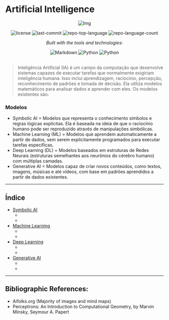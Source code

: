 # Artificial Intelligence

<div align="center">

![Img](https://github.com/user-attachments/assets/5b4e233c-9d83-4c10-93ac-94d066669d28)

<!-- BADGES -->
<img src="https://img.shields.io/github/license/HenrySchall/Artificial_Intelligence?style=flat&logo=opensourceinitiative&logoColor=white&color=0080ff" alt="license">
<img src="https://img.shields.io/github/last-commit/HenrySchall/Artificial_Intelligence?style=flat&logo=git&logoColor=white&color=0080ff" alt="last-commit">
<img src="https://img.shields.io/github/languages/top/HenrySchall/Artificial_Intelligence?style=flat&color=0080ff" alt="repo-top-language">
<img src="https://img.shields.io/github/languages/count/HenrySchall/Artificial_Intelligence?style=flat&color=0080ff" alt="repo-language-count">

<em>Built with the tools and technologies:</em>

<img src="https://img.shields.io/badge/Markdown-000000.svg?style=flat&logo=Markdown&logoColor=white" alt="Markdown">
<img src="https://img.shields.io/badge/Python-3776AB.svg?style=flat&logo=Python&logoColor=white" alt="Python">
<img src="https://img.shields.io/badge/Jupyter%20Notebook-F37626?style?style=flat&logo=jupyter&logoColor=white" alt="Python">

</div>
<br>

> Inteligência Artificial (IA) é um campo da computação que desenvolve sistemas capazes de executar tarefas que normalmente exigiriam inteligência humana. Isso inclui aprendizagem, raciocínio, percepção, reconhecimento de padrões e tomada de decisão. Ela utiliza modelos matemáticos para analisar dados e aprender com eles. Os modelos existentes são:

### Modelos

* Symbolic AI = Modelos que representa o conhecimento símbolos e regras lógicas explícitas. Ela é baseada na ideia de que o raciocínio humano pode ser reproduzido através de manipulações simbólicas.
* Machine Learning (ML) = Modelos que aprendem automaticamente a partir de dados, sem serem explicitamente programados para executar tarefas específicas.
* Deep Learning (DL) = Modelos baseados em estruturas de Redes Neurais (estruturas semelhantes aos neurônios do cérebro humano) com múltiplas camadas.
* Generative AI = Modelos capaz de criar novos conteúdos, como textos, imagens, músicas e até vídeos, com base em padrões aprendidos a partir de dados existentes.

---
## Índice

- [Symbolic AI](https://github.com/HenrySchall/Artificial_Intelligence/tree/main/Symbolic%20AI)
    - []()
    - []()
- [Machine Learning](https://github.com/HenrySchall/Artificial_Intelligence/tree/main/Machine%20Learning)
    - []()
    - []()
- [Deep Learning](https://github.com/HenrySchall/Artificial_Intelligence/tree/main/Deep%20Learning)
    - []()
    - []()
- [Generative AI](https://github.com/HenrySchall/Artificial_Intelligence/tree/main/Level%203%20-%20GenAI)
    - []()
    - []()

---

## Bibliographic References:

- Aifolks.org (Majority of images and mind maps)
- Perceptrons: An Introduction to Computational Geometry, by Marvin Minsky, Seymour A. Papert
